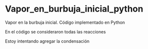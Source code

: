 # Vapor_en_burbuja_inicial_python
Vapor en la burbuja inicial. Código implementado en Python

En el código se consideraron todas las reacciones

Estoy intentando agregar la condensación